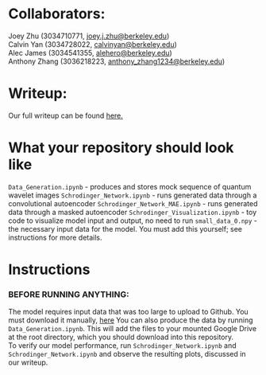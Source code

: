 # Collaborators:
Joey Zhu (3034710771, joey.j.zhu@berkeley.edu)  
Calvin Yan (3034728022, calvinyan@berkeley.edu)  
Alec James (3034541355, alehero@berkeley.edu)  
Anthony Zhang (3036218223, anthony_zhang1234@berkeley.edu)  

# Writeup:
Our full writeup can be found [here.](https://docs.google.com/document/d/11M-RaV-CoSOn_s33ZAN3cl8BvORWqM5JV4Jn7KMgf9A/edit?usp=sharing)

# What your repository should look like
`Data_Generation.ipynb` - produces and stores mock sequence of quantum wavelet images
`Schrodinger_Network.ipynb` - runs generated data through a convolutional autoencoder
`Schrodinger_Network_MAE.ipynb` - runs generated data through a masked autoencoder
`Schrodinger_Visualization.ipynb` - toy code to visualize model input and output, no need to run
`small_data_0.npy` - the necessary input data for the model. You must add this yourself; see instructions for more details.

# Instructions
### BEFORE RUNNING ANYTHING:
The model requires input data that was too large to upload to Github. You must download it manually, [here](https://drive.google.com/file/d/1LSFFQ69SqGq7GAMg-7BeM5VD_VwT1pyD/view?usp=sharing)
You can also produce the data by running `Data_Generation.ipynb`. This will add the files to your mounted Google Drive at the root directory, which you should download into this repository.  
To verify our model performance, run `Schrodinger_Network.ipynb` and `Schrodinger_Network.ipynb` and observe the resulting plots, discussed in our writeup.
